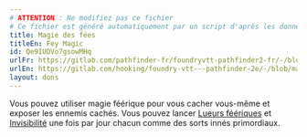 ```yaml
---
# ATTENTION : Ne modifiez pas ce fichier
# Ce fichier est généré automatiquement par un script d'après les données du module Foundry VTT officiel et de sa traduction
title: Magie des fées
titleEn: Fey Magic
id: Qe9IUDVo7gsowMHq
urlFr: https://gitlab.com/pathfinder-fr/foundryvtt-pathfinder2-fr/-/blob/master/data/feats/Qe9IUDVo7gsowMHq.htm
urlEn: https://gitlab.com/hooking/foundry-vtt---pathfinder-2e/-/blob/master/packs/data/feats.db/fey-magic.json
layout: dons
---
```

Vous pouvez utiliser magie féérique pour vous cacher vous-même et exposer les ennemis cachés. Vous pouvez lancer [Lueurs féériques](../sorts/lueurs-féériques.md) et [Invisibilité](../sorts/invisibilité.md) une fois par jour chacun comme des sorts innés primordiaux.
